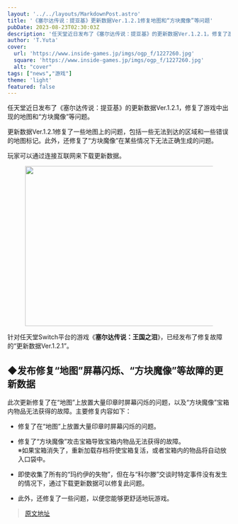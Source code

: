 ```yaml
---
layout: '../../layouts/MarkdownPost.astro'
title: '《塞尔达传说：提亚基》更新数据Ver.1.2.1修复地图和“方块魔像”等问题'
pubDate: 2023-08-23T02:30:03Z
description: '任天堂近日发布了《塞尔达传说：提亚基》的更新数据Ver.1.2.1，修复了游戏中出现的地图和“方块魔像”等问题。'
author: 'T.Yuta'
cover:
  url: 'https://www.inside-games.jp/imgs/ogp_f/1227260.jpg'
  square: 'https://www.inside-games.jp/imgs/ogp_f/1227260.jpg'
  alt: "cover"
tags: ["news","游戏"]
theme: 'light'
featured: false
---
```


任天堂近日发布了《塞尔达传说：提亚基》的更新数据Ver.1.2.1，修复了游戏中出现的地图和“方块魔像”等问题。

更新数据Ver.1.2.1修复了一些地图上的问题，包括一些无法到达的区域和一些错误的地图标记。此外，还修复了“方块魔像”在某些情况下无法正确生成的问题。

玩家可以通过连接互联网来下载更新数据。

<figure class="ctms-editor-image"><img src="https://www.inside-games.jp/imgs/zoom/1227260.jpg" class="inline-article-image" width="640" height="360"></figure>
<p>针对任天堂Switch平台的游戏《<b>塞尔达传说：王国之泪</b>》，已经发布了修复故障的“更新数据Ver.1.2.1”。</p>
<h2>◆发布修复“地图”屏幕闪烁、“方块魔像”等故障的更新数据</h2>
<p>此次更新修复了在“地图”上放置大量印章时屏幕闪烁的问题，以及“方块魔像”宝箱内物品无法获得的故障。主要修复内容如下：</p>
<ul>
<li><p>修复了在“地图”上放置大量印章时屏幕闪烁的问题。</p></li>
<li><p>修复了“方块魔像”攻击宝箱导致宝箱内物品无法获得的故障。<br><span class="font-small">※如果宝箱消失了，重新加载存档将使宝箱复活，或者宝箱内的物品将自动放入口袋中。</span></p></li>
<li><p>即使收集了所有的“玛约伊的失物”，但在与“科尔滕”交谈时特定事件没有发生的情况下，通过下载更新数据可以修复此问题。</p></li>
<li><p>此外，还修复了一些问题，以便您能够更舒适地玩游戏。</p></li>
</ul>

>[原文地址](https://www.inside-games.jp/article/2023/08/23/148035.html)  